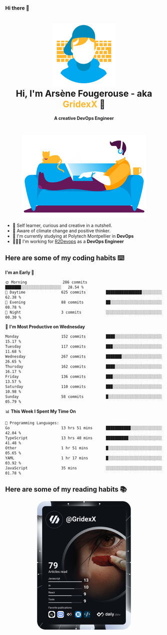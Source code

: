 ### Hi there 👋

<!--
**GridexX/gridexx** is a ✨ _special_ ✨ repository because its `README.md` (this file) appears on your GitHub profile.

Here are some ideas to get you started:

- 🔭 I’m currently working on ...
- 🌱 I’m currently learning ...
- 👯 I’m looking to collaborate on ...
- 🤔 I’m looking for help with ...
- 💬 Ask me about ...
- 📫 How to reach me: ...
- 😄 Pronouns: ...
- ⚡ Fun fact: ...
-->


<!-- Header -->
<h1 align="center">
  <img src="./images/user_profile.png" width="200">
  <br>
  Hi, I'm Arsène Fougerouse - aka <span style="color:#ffb72e">GridexX</span> 👋
</h1>


<p align="center">
  <b>A creative DevOps Engineer </b>
</p>
<br/>
<p align="center">
  <img src="./images/man_couch.png" width="400">
</p>

- 🎨 Self learner, curious and creative in a nutshell. 
- 🌱 Aware of climate change and positive thinker.
- 📕 I'm currently studying at Polytech Montpellier in **DevOps**
- 👨🏻‍💻 I'm working for [R2Devops](https://r2devops.io) as a **DevOps Engineer**


## Here are some of my coding habits ⌨️

<!-- Add a section about tech and Ops stack
  Like this one : https://github.com/Xanthus58#-tech-stack
-->
<!--START_SECTION:waka-->
**I'm an Early 🐤** 

```text
🌞 Morning                286 commits         ███████░░░░░░░░░░░░░░░░░░   28.54 % 
🌆 Daytime                625 commits         ████████████████░░░░░░░░░   62.38 % 
🌃 Evening                88 commits          ██░░░░░░░░░░░░░░░░░░░░░░░   08.78 % 
🌙 Night                  3 commits           ░░░░░░░░░░░░░░░░░░░░░░░░░   00.30 % 
```
📅 **I'm Most Productive on Wednesday** 

```text
Monday                   152 commits         ████░░░░░░░░░░░░░░░░░░░░░   15.17 % 
Tuesday                  117 commits         ███░░░░░░░░░░░░░░░░░░░░░░   11.68 % 
Wednesday                267 commits         ███████░░░░░░░░░░░░░░░░░░   26.65 % 
Thursday                 162 commits         ████░░░░░░░░░░░░░░░░░░░░░   16.17 % 
Friday                   136 commits         ███░░░░░░░░░░░░░░░░░░░░░░   13.57 % 
Saturday                 110 commits         ███░░░░░░░░░░░░░░░░░░░░░░   10.98 % 
Sunday                   58 commits          █░░░░░░░░░░░░░░░░░░░░░░░░   05.79 % 
```


📊 **This Week I Spent My Time On** 

```text
💬 Programming Languages: 
Go                       13 hrs 51 mins      ███████████░░░░░░░░░░░░░░   42.04 % 
TypeScript               13 hrs 40 mins      ██████████░░░░░░░░░░░░░░░   41.48 % 
Other                    1 hr 51 mins        █░░░░░░░░░░░░░░░░░░░░░░░░   05.65 % 
YAML                     1 hr 17 mins        █░░░░░░░░░░░░░░░░░░░░░░░░   03.92 % 
JavaScript               35 mins             ░░░░░░░░░░░░░░░░░░░░░░░░░   01.78 % 
```


<!--END_SECTION:waka-->

## Here are some of my reading habits 📚
<div  align="center">
  <img src="./images/devcard.svg" width="300">
</div>
